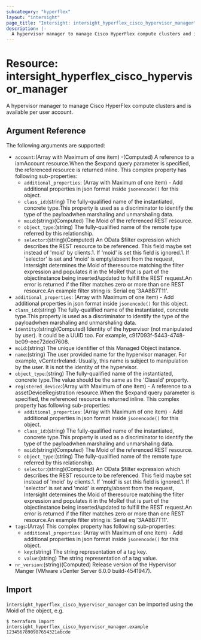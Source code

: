 ```yaml
---
subcategory: "hyperflex"
layout: "intersight"
page_title: "Intersight: intersight_hyperflex_cisco_hypervisor_manager"
description: |-
  A hypervisor manager to manage Cisco HyperFlex compute clusters and is available per user account.
---
```


# Resource: intersight_hyperflex_cisco_hypervisor_manager
A hypervisor manager to manage Cisco HyperFlex compute clusters and is available per user account.
## Argument Reference
The following arguments are supported:
* `account`:(Array with Maximum of one item) -(Computed) A reference to a iamAccount resource.When the $expand query parameter is specified, the referenced resource is returned inline. 
This complex property has following sub-properties:
  + `additional_properties`:
(Array with Maximum of one item) - Add additional properties in json format inside `jsonencode()` for this object.
  + `class_id`:(string) The fully-qualified name of the instantiated, concrete type.This property is used as a discriminator to identify the type of the payloadwhen marshaling and unmarshaling data. 
  + `moid`:(string)(Computed) The Moid of the referenced REST resource. 
  + `object_type`:(string) The fully-qualified name of the remote type referred by this relationship. 
  + `selector`:(string)(Computed) An OData $filter expression which describes the REST resource to be referenced. This field maybe set instead of 'moid' by clients.1. If 'moid' is set this field is ignored.1. If 'selector' is set and 'moid' is empty/absent from the request, Intersight determines the Moid of theresource matching the filter expression and populates it in the MoRef that is part of the objectinstance being inserted/updated to fulfill the REST request.An error is returned if the filter matches zero or more than one REST resource.An example filter string is: Serial eq '3AA8B7T11'. 
* `additional_properties`:
(Array with Maximum of one item) - Add additional properties in json format inside `jsonencode()` for this object.
* `class_id`:(string) The fully-qualified name of the instantiated, concrete type.This property is used as a discriminator to identify the type of the payloadwhen marshaling and unmarshaling data. 
* `identity`:(string)(Computed) Identity of the hypervisor (not manipulated by user). It could be a UUID too. For example, c917093f-5443-4748-bc09-eec72ded7608. 
* `moid`:(string) The unique identifier of this Managed Object instance. 
* `name`:(string) The user provided name for the hypervisor manager. For example, vCenterIreland. Usually, this name is subject to manipulation by the user. It is not the identity of the hypervisor. 
* `object_type`:(string) The fully-qualified name of the instantiated, concrete type.The value should be the same as the 'ClassId' property. 
* `registered_device`:(Array with Maximum of one item) - A reference to a assetDeviceRegistration resource.When the $expand query parameter is specified, the referenced resource is returned inline. 
This complex property has following sub-properties:
  + `additional_properties`:
(Array with Maximum of one item) - Add additional properties in json format inside `jsonencode()` for this object.
  + `class_id`:(string) The fully-qualified name of the instantiated, concrete type.This property is used as a discriminator to identify the type of the payloadwhen marshaling and unmarshaling data. 
  + `moid`:(string)(Computed) The Moid of the referenced REST resource. 
  + `object_type`:(string) The fully-qualified name of the remote type referred by this relationship. 
  + `selector`:(string)(Computed) An OData $filter expression which describes the REST resource to be referenced. This field maybe set instead of 'moid' by clients.1. If 'moid' is set this field is ignored.1. If 'selector' is set and 'moid' is empty/absent from the request, Intersight determines the Moid of theresource matching the filter expression and populates it in the MoRef that is part of the objectinstance being inserted/updated to fulfill the REST request.An error is returned if the filter matches zero or more than one REST resource.An example filter string is: Serial eq '3AA8B7T11'. 
* `tags`:(Array)
This complex property has following sub-properties:
  + `additional_properties`:
(Array with Maximum of one item) - Add additional properties in json format inside `jsonencode()` for this object.
  + `key`:(string) The string representation of a tag key. 
  + `value`:(string) The string representation of a tag value. 
* `nr_version`:(string)(Computed) Release version of the Hypervisor Manger (VMware vCenter Server 6.0.0 build-4541947). 


## Import
`intersight_hyperflex_cisco_hypervisor_manager` can be imported using the Moid of the object, e.g.
```
$ terraform import intersight_hyperflex_cisco_hypervisor_manager.example 1234567890987654321abcde
```